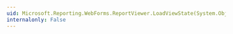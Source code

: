 ```yaml
---
uid: Microsoft.Reporting.WebForms.ReportViewer.LoadViewState(System.Object)
internalonly: False
---
```


